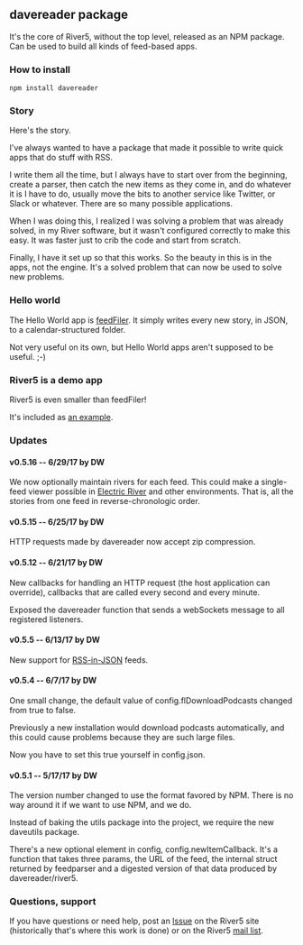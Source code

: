 ## davereader package

It's the core of River5, without the top level, released as an NPM package. Can be used to build all kinds of feed-based apps.

### How to install

`npm install davereader`

### Story

Here's the story.

I've always wanted to have a package that made it possible to write quick apps that do stuff with RSS.

I write them all the time, but I always have to start over from the beginning, create a parser, then catch the new items as they come in, and do whatever it is I have to do, usually move the bits to another service like Twitter, or Slack or whatever. There are so many possible applications. 

When I was doing this, I realized I was solving a problem that was already solved, in my River software, but it wasn't configured correctly to make this easy. It was faster just to crib the code and start from scratch.

Finally, I have it set up so that this works. So the beauty in this is in the apps, not the engine. It's a solved problem that can now be used to solve new problems. 

### Hello world

The Hello World app is <a href="https://github.com/scripting/reader/tree/master/examples/feedFiler">feedFiler</a>. It simply writes every new story, in JSON, to a calendar-structured folder. 

Not very useful on its own, but Hello World apps aren't supposed to be useful. ;-)

### River5 is a demo app

River5 is even smaller than feedFiler!

It's included as <a href="https://github.com/scripting/reader/tree/master/examples/river5">an example</a>. 

### Updates

#### v0.5.16 -- 6/29/17 by DW

We now optionally maintain rivers for each feed. This could make a single-feed viewer possible in <a href="http://this.how/electricRiver">Electric River</a> and other environments. That is, all the stories from one feed in reverse-chronologic order.

#### v0.5.15 -- 6/25/17 by DW

HTTP requests made by davereader now accept zip compression. 

#### v0.5.12 -- 6/21/17 by DW

New callbacks for handling an HTTP request (the host application can override), callbacks that are called every second and every minute. 

Exposed the davereader function that sends a webSockets message to all registered listeners.

#### v0.5.5 -- 6/13/17 by DW

New support for <a href="https://github.com/scripting/Scripting-News/blob/master/rss-in-json/README.md">RSS-in-JSON</a> feeds. 

#### v0.5.4 -- 6/7/17 by DW

One small change, the default value of config.flDownloadPodcasts changed from true to false. 

Previously a new installation would download podcasts automatically, and this could cause problems because they are such large files. 

Now you have to set this true yourself in config.json.

#### v0.5.1 -- 5/17/17 by DW

The version number changed to use the format favored by NPM. There is no way around it if we want to use NPM, and we do. 

Instead of baking the utils package into the project, we require the new daveutils package. 

There's a new optional element in config, config.newItemCallback. It's a function that takes three params, the URL of the feed, the internal struct returned by feedparser and a digested version of that data produced by davereader/river5.

### Questions, support

If you have questions or need help, post an <a href="https://github.com/scripting/river5/issues">Issue</a> on the River5 site (historically that's where this work is done) or on the River5 <a href="https://groups.google.com/forum/#!forum/river5">mail list</a>. 

